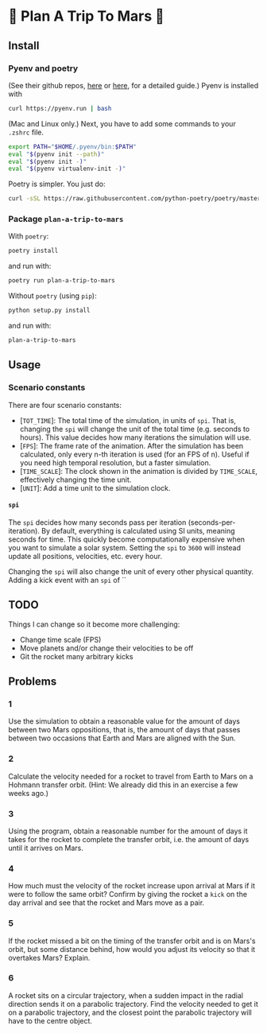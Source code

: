 # :rocket: Plan A Trip To Mars :rocket:

## Install

### Pyenv and poetry

(See their github repos, [here](https://github.com/pyenv/pyenv#installation) or
[here](https://github.com/pyenv/pyenv-installer), for a detailed guide.) Pyenv is
installed with

```sh
curl https://pyenv.run | bash
```

(Mac and Linux only.) Next, you have to add some commands to your `.zshrc` file.

```sh
export PATH="$HOME/.pyenv/bin:$PATH"
eval "$(pyenv init --path)"
eval "$(pyenv init -)"
eval "$(pyenv virtualenv-init -)"
```

Poetry is simpler. You just do:

```sh
curl -sSL https://raw.githubusercontent.com/python-poetry/poetry/master/install-poetry.py | python -
```

### Package `plan-a-trip-to-mars`

With `poetry`:

```sh
poetry install
```

and run with:

```sh
poetry run plan-a-trip-to-mars
```

Without `poetry` (using `pip`):

```sh
python setup.py install
```

and run with:

```sh
plan-a-trip-to-mars
```

## Usage

### Scenario constants

There are four scenario constants:

-   [`TOT_TIME`]: The total time of the simulation, in units of `spi`. That is, changing
    the `spi` will change the unit of the total time (e.g. seconds to hours). This value
    decides how many iterations the simulation will use.
-   [`FPS`]: The frame rate of the animation. After the simulation has been calculated,
    only every n-th iteration is used (for an FPS of n). Useful if you need high temporal
    resolution, but a faster simulation.
-   [`TIME_SCALE`]: The clock shown in the animation is divided by `TIME_SCALE`,
    effectively changing the time unit.
-   [`UNIT`]: Add a time unit to the simulation clock.

#### `spi`

The `spi` decides how many seconds pass per iteration (seconds-per-iteration). By default,
everything is calculated using SI units, meaning seconds for time. This quickly become
computationally expensive when you want to simulate a solar system. Setting the `spi` to
`3600` will instead update all positions, velocities, etc. every hour.

Changing the `spi` will also change the unit of every other physical quantity. Adding
a kick event with an `spi` of ``

## TODO

Things I can change so it become more challenging:

- Change time scale (FPS)
- Move planets and/or change their velocities to be off
- Git the rocket many arbitrary kicks

## Problems

### 1

Use the simulation to obtain a reasonable value for the amount of days between two Mars
oppositions, that is, the amount of days that passes between two occasions that Earth and
Mars are aligned with the Sun.

### 2

Calculate the velocity needed for a rocket to travel from Earth to Mars on a Hohmann
transfer orbit. (Hint: We already did this in an exercise a few weeks ago.)

### 3

Using the program, obtain a reasonable number for the amount of days it takes for the
rocket to complete the transfer orbit, i.e. the amount of days until it arrives on Mars.

### 4

How much must the velocity of the rocket increase upon arrival at Mars if it were to
follow the same orbit? Confirm by giving the rocket a `kick` on the day arrival and see
that the rocket and Mars move as a pair.

### 5

If the rocket missed a bit on the timing of the transfer orbit and is on Mars's orbit, but
some distance behind, how would you adjust its velocity so that it overtakes Mars?
Explain.

### 6

A rocket sits on a circular trajectory, when a sudden impact in the radial direction sends
it on a parabolic trajectory. Find the velocity needed to get it on a parabolic
trajectory, and the closest point the parabolic trajectory will have to the centre object.
